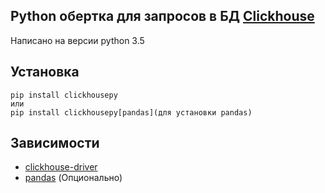 ## Python обертка для запросов в БД [Clickhouse](https://clickhouse.yandex/)

Написано на версии python 3.5

## Установка
```
pip install clickhousepy
или
pip install clickhousepy[pandas](для установки pandas)
```

## Зависимости
- [clickhouse-driver](https://github.com/mymarilyn/clickhouse-driver/)
- [pandas](https://github.com/pandas-dev/pandas) (Опционально)
